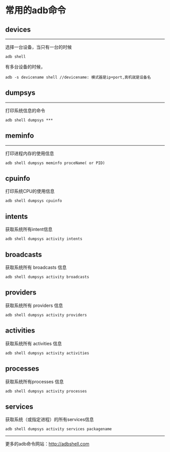 # 常用的adb命令

## devices
---
选择一台设备，当只有一台的时候
```
adb shell
```

有多台设备的时候，
```
adb -s devicename shell //devicename: 模式器是ip+port,真机就是设备名
```
## dumpsys
---
打印系统信息的命令
```
adb shell dumpsys ***
```

## meminfo
---
打印进程内存的使用信息
```
adb shell dumpsys meminfo proceName( or PID)
```

## cpuinfo

打印系统CPU的使用信息
```
adb shell dumpsys cpuinfo
```

## intents

获取系统所有intent信息
```
adb shell dumpsys activity intents
```

## broadcasts
获取系统所有 broadcasts 信息
```
adb shell dumpsys activity broadcasts
```

## providers
获取系统所有 providers 信息

```
adb shell dumpsys activity providers
```

## activities
获取系统所有 activities 信息
```
adb shell dumpsys activity activities
```

## processes
获取系统所有processes 信息
```
adb shell dumpsys activity processes
```

## services
获取系统（或指定进程）的所有services信息

```
adb shell dumpsys activity services packagename
```
---
更多的adb命令网站：http://adbshell.com
